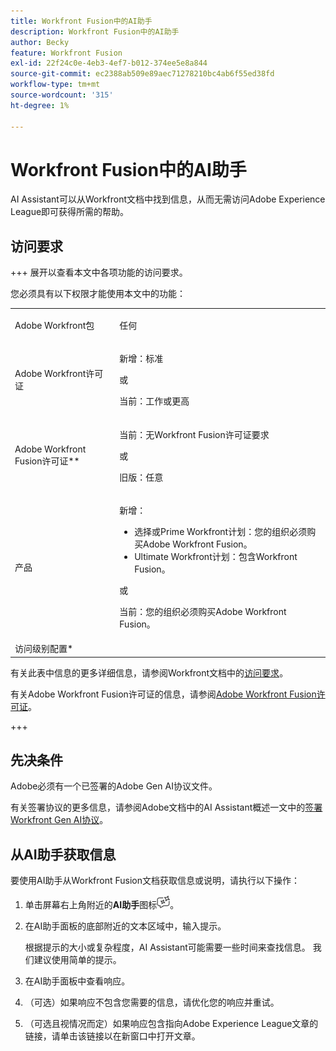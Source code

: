 ```yaml
---
title: Workfront Fusion中的AI助手
description: Workfront Fusion中的AI助手
author: Becky
feature: Workfront Fusion
exl-id: 22f24c0e-4eb3-4ef7-b012-374ee5e8a844
source-git-commit: ec2388ab509e89aec71278210bc4ab6f55ed38fd
workflow-type: tm+mt
source-wordcount: '315'
ht-degree: 1%

---
```


# Workfront Fusion中的AI助手

AI Assistant可以从Workfront文档中找到信息，从而无需访问Adobe Experience League即可获得所需的帮助。

## 访问要求

+++ 展开以查看本文中各项功能的访问要求。

您必须具有以下权限才能使用本文中的功能：

<table style="table-layout:auto">
 <col> 
 <col> 
 <tbody> 
  <tr> 
   <td role="rowheader">Adobe Workfront包 
   <td> <p>任何</p> </td> 
  </tr> 
  <tr data-mc-conditions=""> 
   <td role="rowheader">Adobe Workfront许可证</td> 
   <td> <p>新增：标准</p><p>或</p><p>当前：工作或更高</p> </td> 
  </tr> 
  <tr> 
   <td role="rowheader">Adobe Workfront Fusion许可证**</td> 
   <td>
   <p>当前：无Workfront Fusion许可证要求</p>
   <p>或</p>
   <p>旧版：任意 </p>
   </td> 
  </tr> 
  <tr> 
   <td role="rowheader">产品</td> 
   <td>
   <p>新增：</p> <ul><li>选择或Prime Workfront计划：您的组织必须购买Adobe Workfront Fusion。</li><li>Ultimate Workfront计划：包含Workfront Fusion。</li></ul>
   <p>或</p>
   <p>当前：您的组织必须购买Adobe Workfront Fusion。</p>
   </td> 
  </tr>
  <tr data-mc-conditions=""> 
   <td role="rowheader">访问级别配置*</td> 
  </tr> 
   </td> 
  </tr> 
 </tbody> 
</table>

有关此表中信息的更多详细信息，请参阅Workfront文档中的[访问要求](/help/workfront-fusion/references/licenses-and-roles/access-level-requirements-in-documentation.md)。


有关Adobe Workfront Fusion许可证的信息，请参阅[Adobe Workfront Fusion许可证](/help/workfront-fusion/set-up-and-manage-workfront-fusion/licensing-operations-overview/license-automation-vs-integration.md)。

+++



## 先决条件

Adobe必须有一个已签署的Adobe Gen AI协议文件。

有关签署协议的更多信息，请参阅Adobe文档中的AI Assistant概述一文中的[签署Workfront Gen AI协议](https://experienceleague.adobe.com/en/docs/workfront/using/basics/ai-assistant/ai-assistant-overview#sign-the-adobe-gen-ai-agreement)。

## 从AI助手获取信息

要使用AI助手从Workfront Fusion文档获取信息或说明，请执行以下操作：

1. 单击屏幕右上角附近的&#x200B;**AI助手**&#x200B;图标![AI助手图标](assets/ai-assistant-icon.png)。
1. 在AI助手面板的底部附近的文本区域中，输入提示。

   根据提示的大小或复杂程度，AI Assistant可能需要一些时间来查找信息。 我们建议使用简单的提示。

1. 在AI助手面板中查看响应。
1. （可选）如果响应不包含您需要的信息，请优化您的响应并重试。
1. （可选且视情况而定）如果响应包含指向Adobe Experience League文章的链接，请单击该链接以在新窗口中打开文章。
